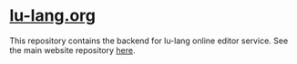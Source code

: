 # [lu-lang.org](https://lu-lang.org)

This repository contains the backend for lu-lang online editor service. See the main website repository [here](https://github.com/marinarasub/lu-lang-web).
